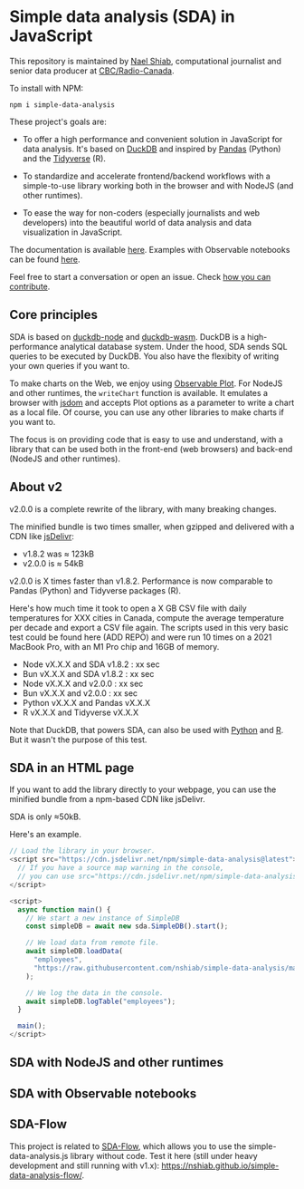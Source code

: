 # Simple data analysis (SDA) in JavaScript

This repository is maintained by [Nael Shiab](http://naelshiab.com/), computational journalist and senior data producer at [CBC/Radio-Canada](https://cbc.radio-canada.ca/).

To install with NPM:

```
npm i simple-data-analysis
```

These project's goals are:

-   To offer a high performance and convenient solution in JavaScript for data analysis. It's based on [DuckDB](https://duckdb.org/) and inspired by [Pandas](https://github.com/pandas-dev/pandas) (Python) and the [Tidyverse](https://www.tidyverse.org/) (R).

-   To standardize and accelerate frontend/backend workflows with a simple-to-use library working both in the browser and with NodeJS (and other runtimes).

-   To ease the way for non-coders (especially journalists and web developers) into the beautiful world of data analysis and data visualization in JavaScript.

The documentation is available [here](https://nshiab.github.io/simple-data-analysis.js/). Examples with Observable notebooks can be found [here](https://observablehq.com/@nshiab/simple-data-analysis?collection=@nshiab/simple-data-analysis-in-javascript).

Feel free to start a conversation or open an issue. Check [how you can contribute](https://github.com/nshiab/simple-data-analysis/blob/main/CONTRIBUTING.md).

## Core principles

SDA is based on [duckdb-node](https://github.com/duckdb/duckdb-node) and [duckdb-wasm](https://github.com/duckdb/duckdb-wasm). DuckDB is a high-performance analytical database system. Under the hood, SDA sends SQL queries to be executed by DuckDB. You also have the flexibity of writing your own queries if you want to.

To make charts on the Web, we enjoy using [Observable Plot](https://github.com/observablehq/plot). For NodeJS and other runtimes, the `writeChart` function is available. It emulates a browser with [jsdom](https://github.com/jsdom/jsdom) and accepts Plot options as a parameter to write a chart as a local file. Of course, you can use any other libraries to make charts if you want to.

The focus is on providing code that is easy to use and understand, with a library that can be used both in the front-end (web browsers) and back-end (NodeJS and other runtimes).

## About v2

v2.0.0 is a complete rewrite of the library, with many breaking changes.

The minified bundle is two times smaller, when gzipped and delivered with a CDN like [jsDelivr](https://www.jsdelivr.com/package/npm/simple-data-analysis):

-   v1.8.2 was ≈ 123kB
-   v2.0.0 is ≈ 54kB

v2.0.0 is X times faster than v1.8.2. Performance is now comparable to Pandas (Python) and Tidyverse packages (R).

Here's how much time it took to open a X GB CSV file with daily temperatures for XXX cities in Canada, compute the average temperature per decade and export a CSV file again. The scripts used in this very basic test could be found here (ADD REPO) and were run 10 times on a 2021 MacBook Pro, with an M1 Pro chip and 16GB of memory.

-   Node vX.X.X and SDA v1.8.2 : xx sec
-   Bun vX.X.X and SDA v1.8.2 : xx sec
-   Node vX.X.X and v2.0.0 : xx sec
-   Bun vX.X.X and v2.0.0 : xx sec
-   Python vX.X.X and Pandas vX.X.X
-   R vX.X.X and Tidyverse vX.X.X

Note that DuckDB, that powers SDA, can also be used with [Python](https://duckdb.org/docs/api/python/overview.html) and [R](https://duckdb.org/docs/api/r). But it wasn't the purpose of this test.

## SDA in an HTML page

If you want to add the library directly to your webpage, you can use the minified bundle from a npm-based CDN like jsDelivr.

SDA is only ≈50kB.

Here's an example.

```ts
// Load the library in your browser.
<script src="https://cdn.jsdelivr.net/npm/simple-data-analysis@latest">
  // If you have a source map warning in the console,
  // you can use src="https://cdn.jsdelivr.net/npm/simple-data-analysis@latest/dist/simple-data-analysis.min.js"
</script>

<script>
  async function main() {
    // We start a new instance of SimpleDB
    const simpleDB = await new sda.SimpleDB().start();

    // We load data from remote file.
    await simpleDB.loadData(
      "employees",
      "https://raw.githubusercontent.com/nshiab/simple-data-analysis/main/test/data/employees.csv"
    );

    // We log the data in the console.
    await simpleDB.logTable("employees");
  }

  main();
</script>
```

## SDA with NodeJS and other runtimes

## SDA with Observable notebooks

## SDA-Flow

This project is related to [SDA-Flow](https://github.com/nshiab/simple-data-analysis-flow), which allows you to use the simple-data-analysis.js library without code. Test it here (still under heavy development and still running with v1.x): https://nshiab.github.io/simple-data-analysis-flow/.
